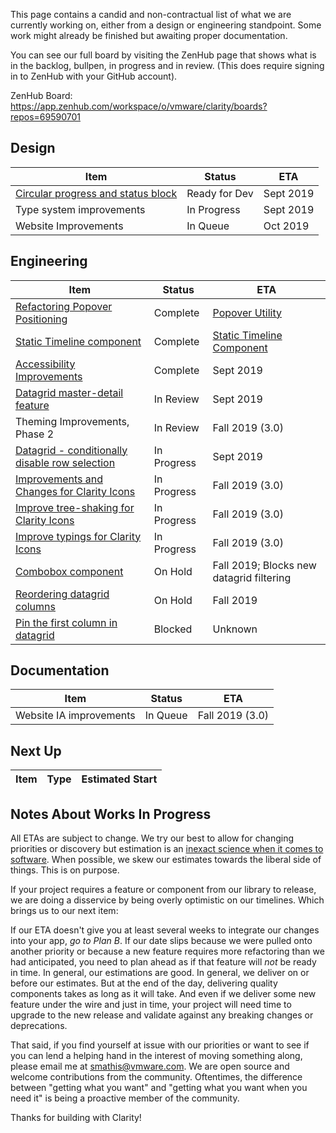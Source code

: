 This page contains a candid and non-contractual list of what we are currently working on, either from a design or engineering standpoint. Some work might already be finished but awaiting proper documentation.

You can see our full board by visiting the ZenHub page that shows what is in the backlog, bullpen, in progress and in review. (This does require signing in to ZenHub with your GitHub account).

ZenHub Board: https://app.zenhub.com/workspace/o/vmware/clarity/boards?repos=69590701

## Design
Item|Status|ETA
----|----|----
[Circular progress and status block](https://github.com/vmware/clarity/issues/2245)|Ready for Dev|Sept 2019
Type system improvements|In Progress|Sept 2019
Website Improvements|In Queue|Oct 2019

## Engineering
Item|Status|ETA
----|----|----
[Refactoring Popover Positioning](https://github.com/vmware/clarity/issues/2683)|Complete|[Popover Utility](https://github.com/vmware/clarity/commit/2e195c9d15060aca721c9175462f716217541c13)
[Static Timeline component](https://github.com/vmware/clarity/issues/1633)|Complete|[Static Timeline Component](cc5e7e5727018eb86f75f8ad5f6435d669b1c7d9)
[Accessibility Improvements](https://github.com/vmware/clarity/labels/Accessibility)|Complete|Sept 2019
[Datagrid master-detail feature](https://github.com/vmware/clarity/issues/2005)|In Review|Sept 2019
Theming Improvements, Phase 2|In Review|Fall 2019 (3.0)
[Datagrid - conditionally disable row selection](https://github.com/vmware/clarity/issues/1018)|In Progress|Sept 2019
[Improvements and Changes for Clarity Icons](https://github.com/vmware/clarity/issues/2052)|In Progress|Fall 2019 (3.0)
[Improve tree-shaking for Clarity Icons](https://github.com/vmware/clarity/issues/2599)|In Progress|Fall 2019 (3.0)
[Improve typings for Clarity Icons](https://github.com/vmware/clarity/issues/3337)|In Progress|Fall 2019 (3.0)
[Combobox component](https://github.com/vmware/clarity/issues/248)|On Hold|Fall 2019; Blocks new datagrid filtering
[Reordering datagrid columns](https://github.com/vmware/clarity/issues/1771)|On Hold|Fall 2019
[Pin the first column in datagrid](https://github.com/vmware/clarity/issues/1586)|Blocked|Unknown

## Documentation
Item|Status|ETA
----|----|----
Website IA improvements|In Queue|Fall 2019 (3.0)

## Next Up
Item|Type|Estimated Start
----|----|----

## Notes About Works In Progress

All ETAs are subject to change. We try our best to allow for changing priorities or discovery but estimation is an [inexact science when it comes to software](https://techcrunch.com/2016/04/30/estimate-thrice-develop-once/). When possible, we skew our estimates towards the liberal side of things. This is on purpose.

If your project requires a feature or component from our library to release, we are doing a disservice by being overly optimistic on our timelines. Which brings us to our next item:

If our ETA doesn't give you at least several weeks to integrate our changes into your app, _go to Plan B_. If our date slips because we were pulled onto another priority or because a new feature requires more refactoring than we had anticipated, you need to plan ahead as if that feature will _not_ be ready in time. In general, our estimations are good. In general, we deliver on or before our estimates. But at the end of the day, delivering quality components takes as long as it will take. And even if we deliver some new feature under the wire and just in time, your project will need time to upgrade to the new release and validate against any breaking changes or deprecations.

That said, if you find yourself at issue with our priorities or want to see if you can lend a helping hand in the interest of moving something along, please email me at [smathis@vmware.com](mailto:smathis@vmware.coml). We are open source and welcome contributions from the community. Oftentimes, the difference between "getting what you want" and "getting what you want when you need it" is being a proactive member of the community.

Thanks for building with Clarity!

